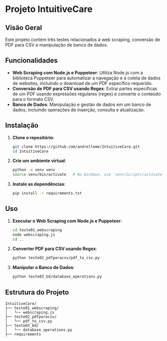 # Projeto IntuitiveCare

## Visão Geral

Este projeto contém três testes relacionados à web scraping, conversão de PDF para CSV e manipulação de banco de dados.

## Funcionalidades

- **Web Scraping com Node.js e Puppeteer**: Utiliza Node.js com a biblioteca Puppeteer para automatizar a navegação e a coleta de dados de websites, incluindo o download de um PDF específico requerido.
- **Conversão de PDF para CSV usando Regex**: Extrai partes específicas de um PDF usando expressões regulares (regex) e converte o conteúdo para o formato CSV.
- **Banco de Dados**: Manipulação e gestão de dados em um banco de dados, incluindo operações de inserção, consulta e atualização.

## Instalação

1. **Clone o repositório**:
    ```bash
    git clone https://github.com/andrelleme/IntuitiveCare.git
    cd IntuitiveCare
    ```

2. **Crie um ambiente virtual**:
    ```bash
    python -m venv venv
    source venv/bin/activate   # No Windows, use `venv\Scripts\activate`
    ```

3. **Instale as dependências**:
    ```bash
    pip install -r requirements.txt
    ```

## Uso

1. **Executar o Web Scraping com Node.js e Puppeteer**:
    ```bash
    cd teste01_webscraping
    node webscraping.js
    cd ..
    ```

2. **Converter PDF para CSV usando Regex**:
    ```bash
    python teste02_pdfparacsv/pdf_to_csv.py
    ```

3. **Manipular o Banco de Dados**:
    ```bash
    python teste03_bd/database_operations.py
    ```

## Estrutura do Projeto

```plaintext
IntuitiveCare/
├── teste01_webscraping/
│   └── webscraping.js
├── teste02_pdfparacsv/
│   └── pdf_to_csv.py
├── teste03_bd/
│   └── database_operations.py
├── requirements
